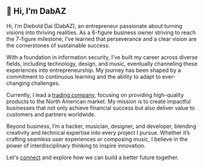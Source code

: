 ## 👋 Hi, I’m DabAZ

Hi, I’m Diebold Dai (DabAZ), an entrepreneur passionate about turning visions into thriving realities. As a 6-figure business owner striving to reach the 7-figure milestone, I’ve learned that perseverance and a clear vision are the cornerstones of sustainable success.

With a foundation in information security, I’ve built my career across diverse fields, including technology, design, and music, eventually channeling these experiences into entrepreneurship. My journey has been shaped by a commitment to continuous learning and the ability to adapt to ever-changing challenges.

Currently, I lead a [trading company](https://cobotrading.com), focusing on providing high-quality products to the North American market. My mission is to create impactful businesses that not only achieve financial success but also deliver value to customers and partners worldwide.

Beyond business, I’m a hacker, musician, designer, and developer, blending creativity and technical expertise into every project I pursue. Whether it’s crafting seamless user experiences or composing music, I believe in the power of interdisciplinary thinking to inspire innovation.

Let's [connect](mailto:hi@dabaz.me) and explore how we can build a better future together.
